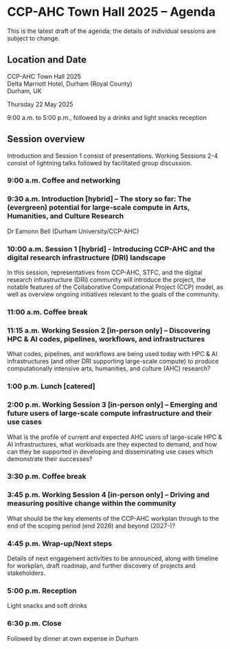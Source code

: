 # CCP-AHC Town Hall 2025 – Agenda

This is the latest draft of the agenda; the details of individual sessions are subject to change.

## Location and Date

CCP-AHC Town Hall 2025   
Delta Marriott Hotel, Durham (Royal County)   
Durham, UK 

Thursday 22 May 2025 

9:00 a.m. to 5:00 p.m., followed by a drinks and light snacks reception 

## Session overview

Introduction and Session 1 consist of presentations. Working Sessions 2-4 consist of lightning talks followed by facilitated group discussion.

### 9:00 a.m. Coffee and networking 

### 9:30 a.m. Introduction [hybrid] – The story so far: The (evergreen) potential for large-scale compute in Arts, Humanities, and Culture Research 

Dr Eamonn Bell (Durham University/CCP-AHC) 

### 10:00 a.m. Session 1 [hybrid] - Introducing CCP-AHC and the digital research infrastructure (DRI) landscape 

In this session, representatives from CCP-AHC, STFC, and the digital research infrastructure (DRI) community will introduce the project, the notable features of the Collaborative Computational Project (CCP) model, as well as overview ongoing initiatives relevant to the goals of the community. 

### 11:00 a.m. Coffee break 

### 11:15 a.m. Working Session 2 [in-person only] – Discovering HPC & AI codes, pipelines, workflows, and infrastructures 

What codes, pipelines, and workflows are being used today with HPC & AI infrastructures (and other DRI supporting large-scale compute) to produce computationally intensive arts, humanities, and culture (AHC) research? 

### 1:00 p.m. Lunch [catered] 

### 2:00 p.m. Working Session 3 [in-person only] – Emerging and future users of large-scale compute infrastructure and their use cases 

What is the profile of current and expected AHC users of large-scale HPC & AI infrastructures, what workloads are they expected to demand, and how can they be supported in developing and disseminating use cases which demonstrate their successes? 

### 3:30 p.m. Coffee break 

### 3:45 p.m. Working Session 4 [in-person only] – Driving and measuring positive change within the community 

What should be the key elements of the CCP-AHC workplan through to the end of the scoping period (end 2026) and beyond (2027-)?

### 4:45 p.m. Wrap-up/Next steps 

Details of next engagement activities to be announced, along with timeline for workplan, draft roadmap, and further discovery of projects and stakeholders. 

### 5:00 p.m. Reception 

Light snacks and soft drinks 

### 6:30 p.m. Close 

Followed by dinner at own expense in Durham